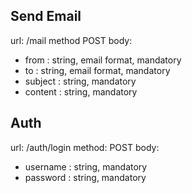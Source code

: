 ## Send Email
url: /mail
method POST
body:
  - from : string, email format, mandatory
  - to : string, email format, mandatory
  - subject : string, mandatory
  - content : string, mandatory

## Auth
url: /auth/login
method: POST
body: 
  - username : string, mandatory 
  - password : string, mandatory
